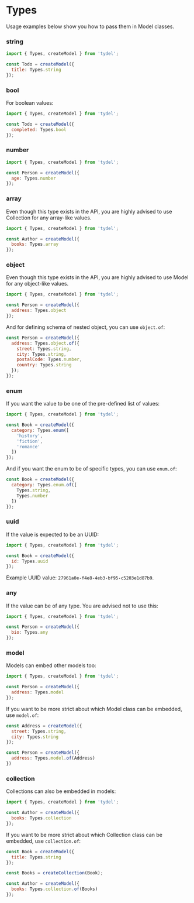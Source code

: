 # Types

Usage examples below show you how to pass them in Model classes.

### string

```js
import { Types, createModel } from 'tydel';

const Todo = createModel({
  title: Types.string
});
```

### bool

For boolean values:

```js
import { Types, createModel } from 'tydel';

const Todo = createModel({
  completed: Types.bool
});
```

### number

```js
import { Types, createModel } from 'tydel';

const Person = createModel({
  age: Types.number
});
```

### array

Even though this type exists in the API, you are highly advised to use Collection for any array-like values.

```js
import { Types, createModel } from 'tydel';

const Author = createModel({
  books: Types.array
});
```

### object

Even though this type exists in the API, you are highly advised to use Model for any object-like values.

```js
import { Types, createModel } from 'tydel';

const Person = createModel({
  address: Types.object
});
```

And for defining schema of nested object, you can use `object.of`:

```js
const Person = createModel({
  address: Types.object.of({
    street: Types.string,
    city: Types.string,
    postalCode: Types.number,
    country: Types.string
  });
});
```

### enum

If you want the value to be one of the pre-defined list of values:

```js
import { Types, createModel } from 'tydel';

const Book = createModel({
  category: Types.enum([
    'history',
    'fiction',
    'romance'
  ])
});
```

And if you want the enum to be of specific types, you can use `enum.of`:

```js
const Book = createModel({
  category: Types.enum.of([
    Types.string,
    Types.number
  ])
});
```

### uuid

If the value is expected to be an UUID:

```js
import { Types, createModel } from 'tydel';

const Book = createModel({
  id: Types.uuid
});
```

Example UUID value: `27961a0e-f4e8-4eb3-bf95-c5203e1d87b9`.

### any

If the value can be of any type. You are advised not to use this:

```js
import { Types, createModel } from 'tydel';

const Person = createModel({
  bio: Types.any
});
```

### model

Models can embed other models too:

```js
import { Types, createModel } from 'tydel';

const Person = createModel({
  address: Types.model
});
```

If you want to be more strict about which Model class can be embedded, use `model.of`:

```js
const Address = createModel({
  street: Types.string,
  city: Types.string
});

const Person = createModel({
  address: Types.model.of(Address)
})
```

### collection

Collections can also be embedded in models:

```js
import { Types, createModel } from 'tydel';

const Author = createModel({
  books: Types.collection
});
```

If you want to be more strict about which Collection class can be embedded, use `collection.of`:

```js
const Book = createModel({
  title: Types.string
});

const Books = createCollection(Book);

const Author = createModel({
  books: Types.collection.of(Books)
});
```
